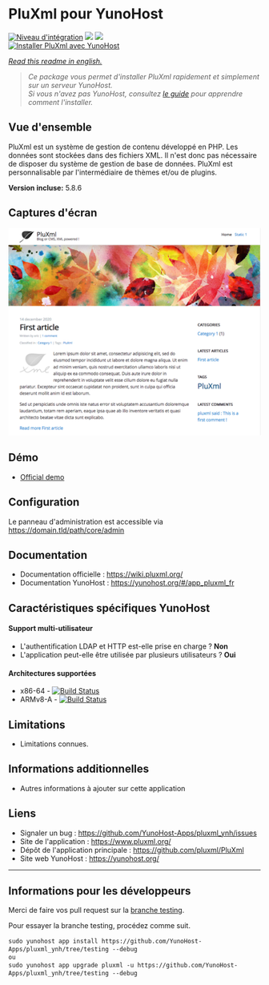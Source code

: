 # PluXml pour YunoHost

[![Niveau d'intégration](https://dash.yunohost.org/integration/pluxml.svg)](https://dash.yunohost.org/appci/app/pluxml) ![](https://ci-apps.yunohost.org/ci/badges/pluxml.status.svg) ![](https://ci-apps.yunohost.org/ci/badges/pluxml.maintain.svg)  
[![Installer PluXml avec YunoHost](https://install-app.yunohost.org/install-with-yunohost.png)](https://install-app.yunohost.org/?app=pluxml)

*[Read this readme in english.](./README.md)* 

> *Ce package vous permet d'installer PluXml rapidement et simplement sur un serveur YunoHost.  
Si vous n'avez pas YunoHost, consultez [le guide](https://yunohost.org/#/install) pour apprendre comment l'installer.*

## Vue d'ensemble
PluXml est un système de gestion de contenu développé en PHP. Les données sont stockées dans des fichiers XML. Il n'est donc pas nécessaire de disposer du système de gestion de base de données. PluXml est personnalisable par l'intermédiaire de thèmes et/ou de plugins.

**Version incluse:** 5.8.6

## Captures d'écran

![Screenshot_Pluxml](sources/images/screenshot.png)

## Démo

* [Official demo](https://demo.pluxml.org/)

## Configuration

Le panneau d'administration est accessible via https://domain.tld/path/core/admin

## Documentation

 * Documentation officielle : https://wiki.pluxml.org/
 * Documentation YunoHost : https://yunohost.org/#/app_pluxml_fr

## Caractéristiques spécifiques YunoHost

#### Support multi-utilisateur

* L'authentification LDAP et HTTP est-elle prise en charge ? **Non**  
* L'application peut-elle être utilisée par plusieurs utilisateurs ? **Oui**

#### Architectures supportées

* x86-64 - [![Build Status](https://ci-apps.yunohost.org/ci/logs/pluxml%20%28Apps%29.svg)](https://ci-apps.yunohost.org/ci/apps/pluxml/)
* ARMv8-A - [![Build Status](https://ci-apps-arm.yunohost.org/ci/logs/pluxml%20%28Apps%29.svg)](https://ci-apps-arm.yunohost.org/ci/apps/pluxml/)

## Limitations

* Limitations connues.

## Informations additionnelles

* Autres informations à ajouter sur cette application

## Liens

 * Signaler un bug : https://github.com/YunoHost-Apps/pluxml_ynh/issues
 * Site de l'application : https://www.pluxml.org/
 * Dépôt de l'application principale : https://github.com/pluxml/PluXml
 * Site web YunoHost : https://yunohost.org/

---

## Informations pour les développeurs

Merci de faire vos pull request sur la [branche testing](https://github.com/YunoHost-Apps/pluxml_ynh/tree/testing).

Pour essayer la branche testing, procédez comme suit.
```
sudo yunohost app install https://github.com/YunoHost-Apps/pluxml_ynh/tree/testing --debug
ou
sudo yunohost app upgrade pluxml -u https://github.com/YunoHost-Apps/pluxml_ynh/tree/testing --debug
```
